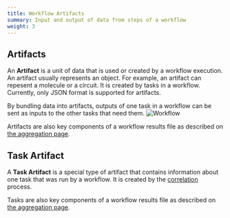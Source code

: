 ```yaml
---
title: Workflow Artifacts
summary: Input and output of data from steps of a workflow
weight: 3
---
```

## Artifacts

An **Artifact** is a unit of data that is used or created by a workflow execution. An artifact usually represents an object. For example, an artifact can repesent a molecule or a circuit. It is created by tasks in a workflow. Currently, only JSON format is supported for artifacts.

By bundling data into artifacts, outputs of one task in a workflow can be sent as inputs to the other tasks that need them.
![Workflow](/../img/artifacts2.png)

Artifacts are also key components of a workflow results file as described on [the aggregation page](/data/aggregation/).


## Task Artifact

A **Task Artifact** is a special type of artifact that contains information about one task that was run by a workflow. It is created by the [correlation](/data/correlation/) process.

Tasks are also key components of a workflow results file as described on [the aggregation page](/data/aggregation/).
